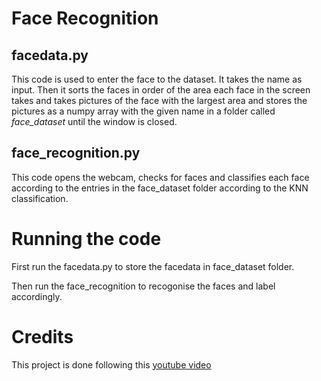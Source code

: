 # Face Recognition

  ## facedata.py
  This code is used to enter the face to the dataset. It takes the name as input. Then it sorts the faces in order of the area each face in the screen takes and takes pictures of the face with the largest area and stores the pictures as a numpy array with the given name in a folder called *face_dataset* until the window is closed.

  ## face_recognition.py
  This code opens the webcam, checks for faces and classifies each face according to the entries in the face_dataset folder according to the KNN classification.


# Running the code

First run the facedata.py to store the facedata in face_dataset folder. 

Then run the face_recognition to recogonise the faces and label accordingly.

# Credits

This project is done following this [youtube video](https://www.youtube.com/watch?v=vA-JiuYX--Y)
